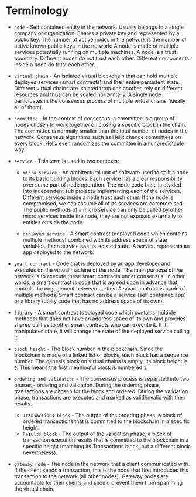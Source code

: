 # Terminology

* `node` - Self contained entity in the network. Usually belongs to a single company or organization. Shares a private key and represented by a public key. The number of active nodes in the network is the number of active known public keys in the network. A node is made of multiple services potentially running on multiple machines. A node is a trust boundary. Different nodes do not trust each other. Different components inside a node do trust each other.

* `virtual chain` - An isolated virtual blockchain that can hold multiple deployed services (smart contracts) and their entire persistent state. Different virtual chains are isolated from one another, rely on different resources and thus can be scaled horizontally. A single node participates in the consensus process of multiple virtual chains (ideally all of them).

* `committee` - In the context of consensus, a committee is a group of nodes chosen to work together on closing a specific block in the chain. The committee is normally smaller than the total number of nodes in the network. Consensus algorithms such as Helix change committees on every block. Helix even randomizes the committee in an unpredictable way.

* `service` - This term is used in two contexts:

  * `micro service` - An architectural unit of software used to split a node to its basic building blocks. Each service has a clear responsibility over some part of node operation. The node code base is divided into independent sub projects implementing each of the services. Different services inside a node trust each other. If the node is compromised, we can assume all of its services are compromised. The public methods of a micro service can only be called by other micro services inside the node, they are not exposed externally to entities outside the node.

  * `deployed service` - A smart contract (deployed code which contains multiple methods) combined with its address space of state variables. Each service has its isolated state. A service represents an app deployed to the network.

* `smart contract` - Code that is deployed by an app developer and executes on the virtual machine of the node. The main purpose of the network is to execute these smart contracts under consensus. In other words, a smart contract is code that is agreed upon in advance that controls the engagement between parties. A smart contract is made of multiple methods. Smart contract can be a service (self contained app) or a library (utility code that has no address space of its own).

* `library` - A smart contract (deployed code which contains multiple methods) that does not have an address space of its own and provides shared utilities to other smart contracts who can execute it. If it manipulates state, it will change the state of the deployed service calling it.

* `block height` - The block number in the blockchain. Since the blockchain is made of a linked list of blocks, each block has a sequence number. The genesis block on virtual chains is empty, its block height is `0`. This means the first meaningful block is numbered `1`.

* `ordering and validation` - The consensus process is separated into two phases - ordering and validation. During the ordering phase, transactions are chosen for the block and ordered. During the validation phase, transactions are executed and marked as valid/invalid with their results.
  * `Transactions block` - The output of the ordering phase, a block of ordered transactions that is committed to the blockchain in a specific height.
  * `Results block` - The output of the validation phase, a block of transaction execution results that is committed to the blockchain in a specific height (matching its Transactions block, but a different block nevertheless).

* `gateway node` - The node in the network that a client communicated with. If the client sends a transaction, this is the node that first introduces this transaction to the network (all other nodes). Gateway nodes are accountable for their clients and should prevent them from spamming the virtual chain.
